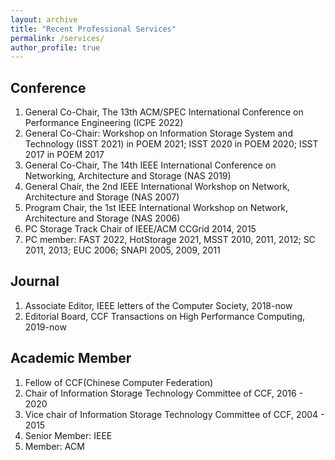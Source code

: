 ```yaml
---
layout: archive
title: "Recent Professional Services"
permalink: /services/
author_profile: true
---
```


## Conference
1. General Co-Chair, The 13th ACM/SPEC International Conference on Performance Engineering (ICPE 2022) 
2. General Co-Chair: Workshop on Information Storage System and Technology (ISST 2021) in POEM 2021; ISST 2020 in POEM 2020; ISST 2017 in POEM 2017
3. General Co-Chair, The 14th IEEE International Conference on Networking, Architecture and Storage (NAS 2019) 
4. General Chair, the 2nd IEEE International Workshop on Network, Architecture and Storage (NAS 2007)
5. Program Chair, the 1st IEEE International Workshop on Network, Architecture and Storage (NAS 2006) 
6. PC Storage Track Chair of IEEE/ACM CCGrid 2014, 2015
7. PC member: FAST 2022, HotStorage 2021, MSST 2010, 2011, 2012; SC 2011, 2013; EUC 2006; SNAPI 2005, 2009, 2011

## Journal
1. Associate Editor, IEEE letters of the Computer Society, 2018-now
2. Editorial Board, CCF Transactions on High Performance Computing, 2019-now

## Academic Member
1. Fellow of CCF(Chinese Computer Federation)
2. Chair of Information Storage Technology Committee of CCF, 2016 - 2020
3. Vice chair of  Information Storage Technology Committee of CCF, 2004 - 2015
4. Senior Member: IEEE 
5. Member: ACM

